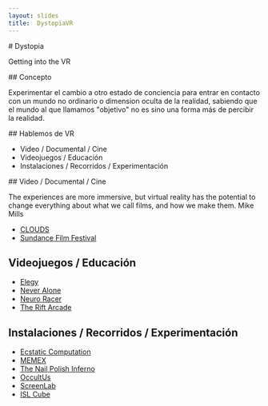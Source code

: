 ```yaml
---
layout: slides
title:  DystopiaVR
---
```


<section markdown="block">
# Dystopia

Getting into the VR
</section>

<section markdown="block">
## Concepto

Experimentar el cambio a otro estado de conciencia
para entrar en contacto con un mundo no ordinario o 
dimension oculta de la realidad, sabiendo que el
mundo al que llamamos "objetivo" no es sino una 
forma más de percibir la realidad.


</section>
<section markdown="block">
## Hablemos de VR

* Video / Documental / Cine
* Videojuegos / Educación
* Instalaciones /  Recorridos / Experimentación


</section>

<section markdown="block">
	<section markdown="block">
## Video / Documental / Cine

The experiences are more immersive, but virtual reality has the potential
 to change everything about what we call films, and how we make them. 
 				                        Mike Mills 

* [CLOUDS](http://www.cloudsdocumentary.com/)
* [Sundance Film Festival](http://www.wired.com/2015/01/vr-filmmaking-pioneers/)
</section>

<section markdown="block">

## Videojuegos / Educación

* [Elegy](http://www.wired.com/2015/01/elegy-dead-world/)
* [Never Alone](http://neveralonegame.com/game/)
* [Neuro Racer](http://gazzaleylab.ucsf.edu/neuroscience-projects/neuroracer/)
* [The Rift Arcade](http://www.theriftarcade.com/oculus-rift-games/)
</section>

<section markdown="block">

## Instalaciones /  Recorridos / Experimentación
* [Ecstatic Computation](http://michaelpallison.com/projects/ecstaticcomputation/)
* [MEMEX](http://www.creativeapplications.net/news/memex-duologue-3d-study-of-mortality-using-photogrammetry-techniques/)
* [The Nail Polish Inferno](http://www.creativeapplications.net/unity-3d/virtual-reality-art-show-by-geoffrey-lillemon-random-studio/)
* [OccultUs](http://www.creativeapplications.net/environment/occultus-by-simon-de-diesbach-designing-for-alternate-reality/)
* [ScreenLab](http://screenlabseries.tumblr.com/)
* [ISL Cube](http://isl.beckman.illinois.edu/Labs/CUBE/CUBE.html)
</section>


</section>

